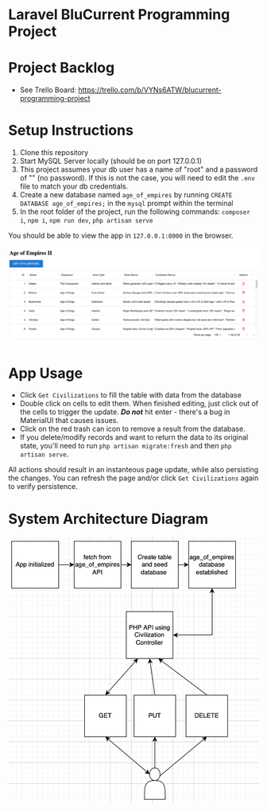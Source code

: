 # Laravel BluCurrent Programming Project

# Project Backlog
- See Trello Board: https://trello.com/b/VYNs6ATW/blucurrent-programming-project

# Setup Instructions
1. Clone this repository
2. Start MySQL Server locally (should be on port 127.0.0.1)
3. This project assumes your db user has a name of "root" and a password of "" (no password). If this is not the case, you will need to edit the `.env` file to match your db credentials.
4. Create a new database named `age_of_empires` by running `CREATE DATABASE age_of_empires;` in the `mysql` prompt within the terminal
5. In the root folder of the project, run the following commands: `composer i`, `npm i`, `npm run dev`, `php artisan serve`

 You should be able to view the app in `127.0.0.1:8000` in the browser.

 ![Image of app](./resources/assets/project-home.png)

 # App Usage
- Click `Get Civilizations` to fill the table with data from the database
- Double click on cells to edit them. When finished editing, just click out of the cells to trigger the update. ***Do not*** hit enter - there's a bug in MaterialUI that causes issues.
- Click on the red trash can icon to remove a result from the database.
- If you delete/modify records and want to return the data to its original state, you'll need to run `php artisan migrate:fresh` and then `php artisan serve`.

All actions should result in an instanteous page update, while also persisting the changes. You can refresh the page and/or click `Get Civilizations` again to verify persistence.

# System Architecture Diagram

![Image of diagram](./resources/assets/Programming-Test-Diagram.png)
